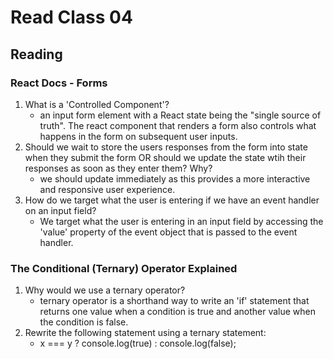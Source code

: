 # Read Class 04

## Reading

### React Docs - Forms

1. What is a 'Controlled Component'?
   * an input form element with a React state being the "single source of truth".  The react component that renders a form also controls what happens in the form on subsequent user inputs.
2. Should we wait to store the users responses from the form into state when they submit the form OR should we update the state wtih their responses as soon as they enter them? Why?
   * we should update immediately as this provides a more interactive and responsive user experience.
3. How do we target what the user is entering if we have an event handler on an input field?
   * We target what the user is entering in an input field by accessing the 'value' property of the event object that is passed to the event handler.

### The Conditional (Ternary) Operator Explained

1. Why would we use a ternary operator?
   * ternary operator is a shorthand way to write an 'if' statement that returns one value when a condition is true and another value when the condition is false.
2. Rewrite the following statement using a ternary statement:
   * x === y ? console.log(true) : console.log(false);
